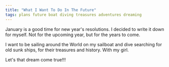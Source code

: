 ```yaml
---
title: "What I Want To Do In The Future"
tags: plans future boat diving treasures adventures dreaming
---
```


January is a good time for new year's resolutions. I decided to write it down for myself.
Not for the upcoming year, but for the years to come.

I want to be sailing around the World on my sailboat and dive searching for old sunk ships,
for their treasures and history. With my girl.

Let's that dream come true!!!

